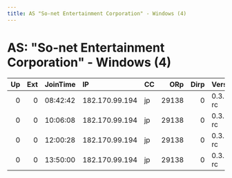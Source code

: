 ```yaml
---
title: AS "So-net Entertainment Corporation" - Windows (4)
---
```


# AS: "So-net Entertainment Corporation" - Windows (4)

|   Up |   Ext | JoinTime   | IP             | CC   |   ORp |   Dirp | Version    | Contact   | Nickname   |   eFamMembers |
|-----:|------:|:-----------|:---------------|:-----|------:|-------:|:-----------|:----------|:-----------|--------------:|
|    0 |     0 | 08:42:42   | 182.170.99.194 | jp   | 29138 |      0 | 0.3.2.7-rc | None      | default    |             1 |
|    0 |     0 | 10:06:08   | 182.170.99.194 | jp   | 29138 |      0 | 0.3.2.7-rc | None      | default    |             1 |
|    0 |     0 | 12:00:28   | 182.170.99.194 | jp   | 29138 |      0 | 0.3.2.7-rc | None      | default    |             1 |
|    0 |     0 | 13:50:00   | 182.170.99.194 | jp   | 29138 |      0 | 0.3.2.7-rc | None      | default    |             1 |
